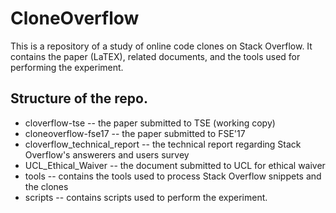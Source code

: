 # CloneOverflow
This is a repository of a study of online code clones on Stack Overflow. It contains the paper (LaTEX), related documents, and the tools used for performing the experiment.

## Structure of the repo.
* cloverflow-tse -- the paper submitted to TSE (working copy)
* cloneoverflow-fse17 -- the paper submitted to FSE'17
* cloverflow_technical_report -- the technical report regarding Stack Overflow's answerers and users survey
* UCL_Ethical_Waiver -- the document submitted to UCL for ethical waiver
* tools -- contains the tools used to process Stack Overflow snippets and the clones
* scripts -- contains scripts used to perform the experiment.
